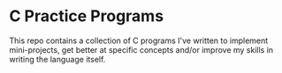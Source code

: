 # C Practice Programs
This repo contains a collection of C programs I've written to implement mini-projects, get better at specific concepts and/or improve my skills in writing the language itself.
